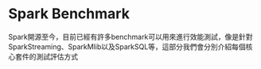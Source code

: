 # Spark Benchmark
Spark開源至今，目前已經有許多benchmark可以用來進行效能測試，像是針對SparkStreaming、SparkMlib以及SparkSQL等，這部分我們會分別介紹每個核心套件的測試評估方式

